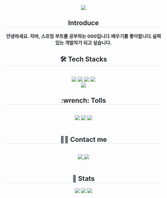 <div align= "center">
    <img src="https://capsule-render.vercel.app/api?type=waving&color=72d73c&height=180&text=백엔드%20개발자%20&animation=&fontColor=ffffff&fontSize=50" />
    </div>
    <div align= "center"> 
    <h2 style="border-bottom: 1px solid #d8dee4; color: #282d33;"> Introduce </h2>  
    <div style="font-weight: 700; font-size: 15px; text-align: center; color: #282d33;"> 안녕하세요. 자바, 스프링 부트를 공부하는 000입니다.</li></li>배우기를 좋아합니다.</li></li>실력있는 개발자가 되고 싶습니다.</li></li> </div> 
    </div>
    <div align= "center">
    <h2 style="border-bottom: 1px solid #d8dee4; color: #282d33;"> 🛠️ Tech Stacks </h2> <br> 
    <div style="margin: 0 auto; text-align: center;" align= "center"> 
          <img src="https://img.shields.io/badge/MariaDB-003545?style=for-the-badge&logo=MariaDB&logoColor=white">
          <img src="https://img.shields.io/badge/MySQL-4479A1?style=for-the-badge&logo=MySQL&logoColor=white">
          <img src="https://img.shields.io/badge/Java-007396?style=for-the-badge&logo=Java&logoColor=white">
          <img src="https://img.shields.io/badge/Spring-6DB33F?style=for-the-badge&logo=Spring&logoColor=white">
          <br/><img src="https://img.shields.io/badge/Spring Boot-6DB33F?style=for-the-badge&logo=Spring Boot&logoColor=white">
          </div>
	    <h2 style="border-bottom: 1px solid #d8dee4; color: #282d33;">:wrench: Tolls  </h2> <br>
	<img src="https://img.shields.io/badge/IntelliJ IDEA-000000?style=for-the-badge&logo=IntelliJ IDEA&logoColor=white" />
	<img src="https://img.shields.io/badge/Visual Studio Code-007ACC?style=for-the-badge&logo=Visual Studio Code&logoColor=white" />
	    <img src="https://img.shields.io/badge/Github-181717?style=for-the-badge&logo=Github&logoColor=white">
<br/><br/>
    </div>
    <div align= "center">
    <h2 style="border-bottom: 1px solid #d8dee4; color: #282d33;"> 🧑‍💻 Contact me </h2> <br> 
    <div align= "center"> <a href=https://amobu0.tistory.com> <img src="https://img.shields.io/badge/Tistory-000000?style=for-the-badge&logo=Tistory&logoColor=white&link=https://amobu0.tistory.com"> </a>
         <a href=mailto:kdehgogo104@gmail.com> <img src="https://img.shields.io/badge/Gmail-EA4335?style=for-the-badge&logo=Gmail&logoColor=white&link=mailto:kdehgogo104@gmail.com"> </a>
          </div>  <br> 
    <div align= "center">  </div> 
    </div>
    <div align= "center"> 
    <h2 style="border-bottom: 1px solid #d8dee4; color: #282d33;"> 🏅 Stats </h2> <div align= "center"> <img src="https://github-readme-stats.vercel.app/api?username=Amobu0&custom_title=Amobu0's Github Stat&bg_color=180,000000,&title_color=000000&text_color=000000"
        /> <img src="https://github-readme-stats.vercel.app/api/top-langs/?username=Amobu0&layout=compact&bg_color=180,000000,&title_color=000000&text_color=000000"
          /> <img src="http://mazassumnida.wtf/api/generate_badge?boj=kdehgogo104)](https://solved.ac/kdehgogo104"/>
</div> 
    </div>
    
